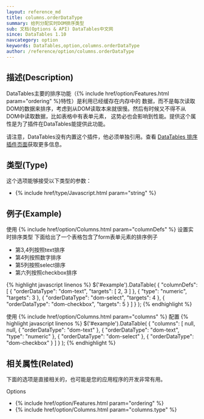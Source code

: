 ```yaml
---
layout: reference_md
title: columns.orderDataType
summary: 给列分配实时DOM排序类型
sub: 文档(Options & API) DataTables中文网
since: DataTables 1.10
navcategory: option
keywords: DataTables,option,columns.orderDataType
author: /reference/option/columns.orderDataType
---
```


## 描述(Description)
DataTables主要的排序功能（{% include href/option/Features.html param="ordering" %}特性）是利用已经缓存在内存中的
数据，而不是每次读取DOM的数据来排序，考虑到从DOM读取本来就很慢。然后有时候又不得不从DOM中读取数据，比如表格中有表单元素，
这势必也会影响到性能。提供这个属性是为了插件在DataTables能提供此功能。

请注意，DataTables没有内置这个插件，他必须单独引用。查看 [DataTables 排序插件页面](https://datatables.net/plug-ins/sorting)获取更多信息。

## 类型(Type)
这个选项能够接受以下类型的参数：

- {% include href/type/Javascript.html param="string" %}

## 例子(Example)
使用 {% include href/option/Columns.html param="columnDefs" %} 设置实时排序类型
下面给出了一个表格包含了form表单元素的排序例子

- 第3,4列按照text排序
- 第4列按照数字排序
- 第5列按照select排序
- 第六列按照checkbox排序

{% highlight javascript linenos %}
$('#example').DataTable( {
   "columnDefs": [
       { "orderDataType": "dom-text", "targets": [ 2, 3 ] },
       { "type": "numeric", "targets": 3 },
       { "orderDataType": "dom-select", "targets": 4 },
       { "orderDataType": "dom-checkbox", "targets": 5 }
     ]
} );
{% endhighlight %}

使用 {% include href/option/Columns.html param="columns" %} 配置
{% highlight javascript linenos %}
$('#example').DataTable( {
     "columns": [
        null,
        null,
        { "orderDataType": "dom-text" },
        { "orderDataType": "dom-text", "type": "numeric" },
        { "orderDataType": "dom-select" },
        { "orderDataType": "dom-checkbox" }
      ]
} );
{% endhighlight %}

## 相关属性(Related)
下面的选项是直接相关的，也可能是您的应用程序的开发非常有用。

Options

- {% include href/option/Features.html param="ordering" %}
- {% include href/option/Columns.html param="columns.type" %}



